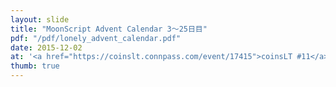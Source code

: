 ```yaml
---
layout: slide
title: "MoonScript Advent Calendar 3〜25日目"
pdf: "/pdf/lonely_advent_calendar.pdf"
date: 2015-12-02
at: '<a href="https://coinslt.connpass.com/event/17415">coinsLT #11</a>'
thumb: true
---
```

